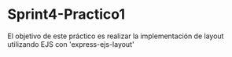 # Sprint4-Practico1
El objetivo de este práctico es realizar la implementación de layout  utilizando EJS con 'express-ejs-layout'
